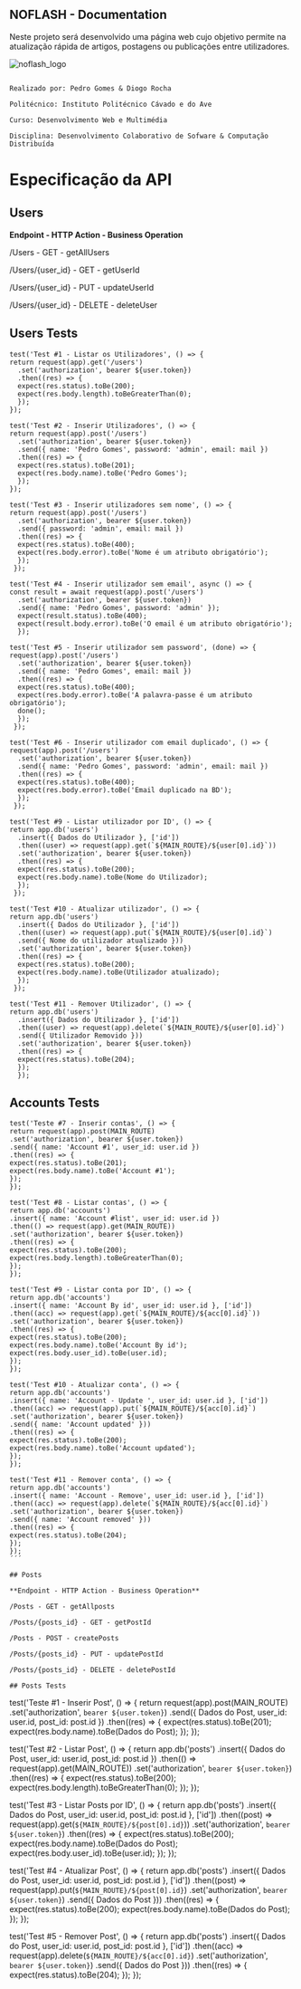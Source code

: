 ## NOFLASH - Documentation

Neste projeto será desenvolvido uma página web cujo objetivo permite na atualização rápida de artigos, postagens ou publicações entre utilizadores.

![noflash_logo](https://user-images.githubusercontent.com/72763555/145847448-df5d9ded-b330-405f-a468-cfd8b54b4230.jpeg)

```

Realizado por: Pedro Gomes & Diogo Rocha

Politécnico: Instituto Politécnico Cávado e do Ave

Curso: Desenvolvimento Web e Multimédia

Disciplina: Desenvolvimento Colaborativo de Sofware & Computação Distribuída
```


# Especificação da API


## Users

**Endpoint - HTTP Action - Business Operation**

/Users - GET - getAllUsers

/Users/{user_id} - GET - getUserId

/Users/{user_id} - PUT - updateUserId

/Users/{user_id} - DELETE - deleteUser

## Users Tests
```
test('Test #1 - Listar os Utilizadores', () => {
return request(app).get('/users')
  .set('authorization', bearer ${user.token})
  .then((res) => {
  expect(res.status).toBe(200);
  expect(res.body.length).toBeGreaterThan(0);
  });
});
                                      
test('Test #2 - Inserir Utilizadores', () => {
return request(app).post('/users')
  .set('authorization', bearer ${user.token})
  .send({ name: 'Pedro Gomes', password: 'admin', email: mail })
  .then((res) => {
  expect(res.status).toBe(201);
  expect(res.body.name).toBe('Pedro Gomes');
  });
});
                                      
test('Test #3 - Inserir utilizadores sem nome', () => {
return request(app).post('/users')
  .set('authorization', bearer ${user.token})
  .send({ password: 'admin', email: mail })
  .then((res) => {
  expect(res.status).toBe(400);
  expect(res.body.error).toBe('Nome é um atributo obrigatório');
  });
 });
                                      
test('Test #4 - Inserir utilizador sem email', async () => {
const result = await request(app).post('/users')
  .set('authorization', bearer ${user.token})
  .send({ name: 'Pedro Gomes', password: 'admin' });
  expect(result.status).toBe(400);
  expect(result.body.error).toBe('O email é um atributo obrigatório');
  });
                                      
test('Test #5 - Inserir utilizador sem password', (done) => {
request(app).post('/users')
  .set('authorization', bearer ${user.token})
  .send({ name: 'Pedro Gomes', email: mail })
  .then((res) => {
  expect(res.status).toBe(400);
  expect(res.body.error).toBe('A palavra-passe é um atributo obrigatório');
  done();
  });
 });
                                      
test('Test #6 - Inserir utilizador com email duplicado', () => {
request(app).post('/users')
  .set('authorization', bearer ${user.token})
  .send({ name: 'Pedro Gomes', password: 'admin', email: mail })
  .then((res) => {
  expect(res.status).toBe(400);
  expect(res.body.error).toBe('Email duplicado na BD');
  });
 });
                                      
test('Test #9 - Listar utilizador por ID', () => {
return app.db('users')
  .insert({ Dados do Utilizador }, ['id'])
  .then((user) => request(app).get(`${MAIN_ROUTE}/${user[0].id}`))
  .set('authorization', bearer ${user.token})
  .then((res) => {
  expect(res.status).toBe(200);
  expect(res.body.name).toBe(Nome do Utilizador);
  });
 });
                                      
test('Test #10 - Atualizar utilizador', () => {
return app.db('users')
  .insert({ Dados do Utilizador }, ['id'])
  .then((user) => request(app).put(`${MAIN_ROUTE}/${user[0].id}`)
  .send({ Nome do utilizador atualizado }))
  .set('authorization', bearer ${user.token})
  .then((res) => {
  expect(res.status).toBe(200);
  expect(res.body.name).toBe(Utilizador atualizado);
  });
 });
                                      
test('Test #11 - Remover Utilizador', () => {
return app.db('users')
  .insert({ Dados do Utilizador }, ['id'])
  .then((user) => request(app).delete(`${MAIN_ROUTE}/${user[0].id}`)
  .send({ Utilizador Removido }))
  .set('authorization', bearer ${user.token})
  .then((res) => {
  expect(res.status).toBe(204);
  });
  });
  ```
  ## Accounts Tests
  ```
test('Teste #7 - Inserir contas', () => {
return request(app).post(MAIN_ROUTE)
  .set('authorization', bearer ${user.token})
  .send({ name: 'Account #1', user_id: user.id })
  .then((res) => {
  expect(res.status).toBe(201);
  expect(res.body.name).toBe('Account #1');
  });
});
                                        
test('Test #8 - Listar contas', () => {
return app.db('accounts')
  .insert({ name: 'Account #list', user_id: user.id })
  .then(() => request(app).get(MAIN_ROUTE))
  .set('authorization', bearer ${user.token})
  .then((res) => {
  expect(res.status).toBe(200);
  expect(res.body.length).toBeGreaterThan(0);
  });
});
                                        
test('Test #9 - Listar conta por ID', () => {
return app.db('accounts')
  .insert({ name: 'Account By id', user_id: user.id }, ['id'])
  .then((acc) => request(app).get(`${MAIN_ROUTE}/${acc[0].id}`))
  .set('authorization', bearer ${user.token})
  .then((res) => {
  expect(res.status).toBe(200);
  expect(res.body.name).toBe('Account By id');
  expect(res.body.user_id).toBe(user.id);
  });
});
                                        
test('Test #10 - Atualizar conta', () => {
return app.db('accounts')
  .insert({ name: 'Account - Update ', user_id: user.id }, ['id'])
  .then((acc) => request(app).put(`${MAIN_ROUTE}/${acc[0].id}`)
  .set('authorization', bearer ${user.token})
  .send({ name: 'Account updated' }))
  .then((res) => {
  expect(res.status).toBe(200);
  expect(res.body.name).toBe('Account updated');
  });
});
                                        
test('Test #11 - Remover conta', () => {
return app.db('accounts')
  .insert({ name: 'Account - Remove', user_id: user.id }, ['id'])
  .then((acc) => request(app).delete(`${MAIN_ROUTE}/${acc[0].id}`)
  .set('authorization', bearer ${user.token})
  .send({ name: 'Account removed' }))
  .then((res) => {
  expect(res.status).toBe(204);
  });
});
  ´´´

## Posts

**Endpoint - HTTP Action - Business Operation**

/Posts - GET - getAllposts

/Posts/{posts_id} - GET - getPostId

/Posts - POST - createPosts

/Posts/{posts_id} - PUT - updatePostId

/Posts/{posts_id} - DELETE - deletePostId

## Posts Tests
```
test('Teste #1 - Inserir Post', () => {
return request(app).post(MAIN_ROUTE)
  .set('authorization', `bearer ${user.token}`)
  .send({ Dados do Post, user_id: user.id, post_id: post.id })
  .then((res) => {
  expect(res.status).toBe(201);
  expect(res.body.name).toBe(Dados do Post);
  });
});
                                      
test('Test #2 - Listar Post', () => {
return app.db('posts')
  .insert({ Dados do Post, user_id: user.id, post_id: post.id })
  .then(() => request(app).get(MAIN_ROUTE))
  .set('authorization', `bearer ${user.token}`)
  .then((res) => {
  expect(res.status).toBe(200);
  expect(res.body.length).toBeGreaterThan(0);
  });
});
                                      
test('Test #3 - Listar Posts por ID', () => {
return app.db('posts')
  .insert({ Dados do Post, user_id: user.id, post_id: post.id }, ['id'])
  .then((post) => request(app).get(`${MAIN_ROUTE}/${post[0].id}`))
  .set('authorization', `bearer ${user.token}`)
  .then((res) => {
  expect(res.status).toBe(200);
  expect(res.body.name).toBe(Dados do Post);
  expect(res.body.user_id).toBe(user.id);
  });
});
                                      
test('Test #4 - Atualizar Post', () => {
return app.db('posts')
  .insert({ Dados do Post, user_id: user.id, post_id: post.id }, ['id'])
  .then((post) => request(app).put(`${MAIN_ROUTE}/${post[0].id}`)
  .set('authorization', `bearer ${user.token}`)
  .send({ Dados do Post }))
  .then((res) => {
  expect(res.status).toBe(200);
  expect(res.body.name).toBe(Dados do Post);
  });
});
                                      
test('Test #5 - Remover Post', () => {
return app.db('posts')
  .insert({ Dados do Post, user_id: user.id, post_id: post.id }, ['id'])
  .then((acc) => request(app).delete(`${MAIN_ROUTE}/${acc[0].id}`)
  .set('authorization', `bearer ${user.token}`)
  .send({ Dados do Post }))
  .then((res) => {
  expect(res.status).toBe(204);
  });
});
```



